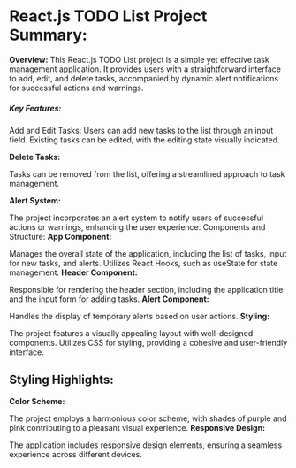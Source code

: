 # React.js TODO List Project Summary:

<b>Overview:</b>
This React.js TODO List project is a simple yet effective task management application. It provides users with a straightforward interface to add, edit, and delete tasks, accompanied by dynamic alert notifications for successful actions and warnings.

<h5>Key Features:</h5>
Add and Edit Tasks:
Users can add new tasks to the list through an input field.
Existing tasks can be edited, with the editing state visually indicated.


<b>Delete Tasks:</b>
<p>Tasks can be removed from the list, offering a streamlined approach to task management.</p>
<b>Alert System:</b>

The project incorporates an alert system to notify users of successful actions or warnings, enhancing the user experience.
Components and Structure:
<b>App Component:</b>

Manages the overall state of the application, including the list of tasks, input for new tasks, and alerts.
Utilizes React Hooks, such as useState for state management.
<b>Header Component:</b>

Responsible for rendering the header section, including the application title and the input form for adding tasks.
<b>Alert Component:</b>

Handles the display of temporary alerts based on user actions.
<b>Styling:</b>

The project features a visually appealing layout with well-designed components.
Utilizes CSS for styling, providing a cohesive and user-friendly interface.
<h2>Styling Highlights:</h2>
<b>Color Scheme:</b>

The project employs a harmonious color scheme, with shades of purple and pink contributing to a pleasant visual experience.
<b>Responsive Design:</b>

The application includes responsive design elements, ensuring a seamless experience across different devices.
